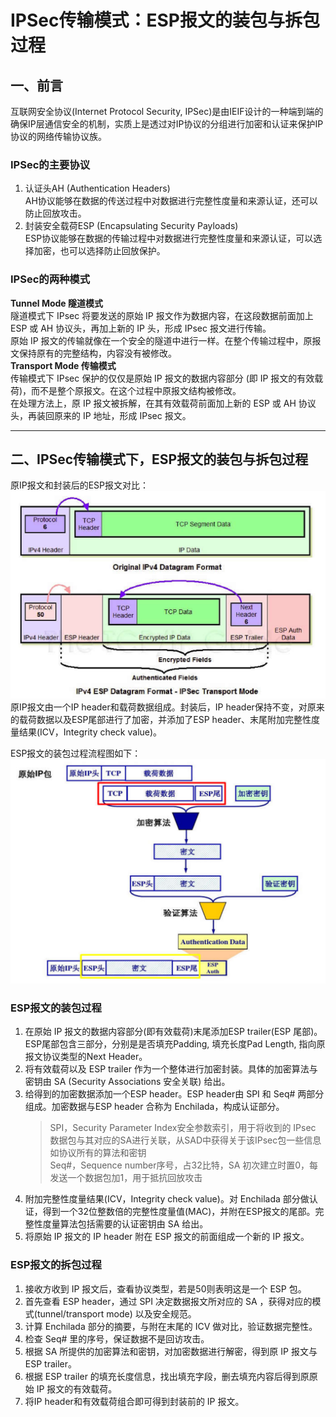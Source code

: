 # IPSec传输模式：ESP报文的装包与拆包过程

## 一、前言  
互联网安全协议(Internet Protocol Security, IPSec)是由IEIF设计的一种端到端的确保IP层通信安全的机制，实质上是透过对IP协议的分组进行加密和认证来保护IP协议的网络传输协议族。

### **IPSec的主要协议**
1. 认证头AH (Authentication Headers)  
   AH协议能够在数据的传送过程中对数据进行完整性度量和来源认证，还可以防止回放攻击。
2. 封装安全载荷ESP (Encapsulating Security Payloads)  
   ESP协议能够在数据的传输过程中对数据进行完整性度量和来源认证，可以选择加密，也可以选择防止回放保护。

### **IPSec的两种模式**  
**Tunnel Mode 隧道模式**  
隧道模式下 IPsec 将要发送的原始 IP 报文作为数据内容，在这段数据前面加上 ESP 或 AH 协议头，再加上新的 IP 头，形成 IPsec 报文进行传输。  
原始 IP 报文的传输就像在一个安全的隧道中进行一样。在整个传输过程中，原报文保持原有的完整结构，内容没有被修改。  
**Transport Mode 传输模式**  
传输模式下 IPsec 保护的仅仅是原始 IP 报文的数据内容部分 (即 IP 报文的有效载荷)，而不是整个原报文。在这个过程中原报文结构被修改。  
在处理方法上，原 IP 报文被拆解，在其有效载荷前面加上新的
ESP 或 AH 协议头，再装回原来的 IP 地址，形成 IPsec 报文。

---

## 二、IPSec传输模式下，ESP报文的装包与拆包过程  
原IP报文和封装后的ESP报文对比：  
![封装前后对比](img/ESP_Datagram_Format.png)  
原IP报文由一个IP header和载荷数据组成。封装后，IP header保持不变，对原来的载荷数据以及ESP尾部进行了加密，并添加了ESP header、末尾附加完整性度量结果(ICV，Integrity check value)。  

ESP报文的装包过程流程图如下：  
![封装前后对比](img/ESP_Packing.png)  

###  **ESP报文的装包过程**  
1. 在原始 IP 报文的数据内容部分(即有效载荷)末尾添加ESP trailer(ESP 尾部)。ESP尾部包含三部分，分别是是否填充Padding, 填充长度Pad Length, 指向原报文协议类型的Next Header。  
2. 将有效载荷以及 ESP trailer 作为一个整体进行加密封装。具体的加密算法与密钥由 SA (Security Associations 安全关联) 给出。  
3. 给得到的加密数据添加一个ESP header。ESP header由 SPI 和 Seq# 两部分组成。加密数据与ESP header 合称为 Enchilada，构成认证部分。  
   > SPI，Security Parameter Index安全参数索引，用于将收到的 IPsec 数据包与其对应的SA进行关联，从SAD中获得关于该IPsec包一些信息如协议所有的算法和密钥  
   Seq#，Sequence number序号，占32比特，SA 初次建立时置0，每发送一个数据包加1，用于抵抗回放攻击
4. 附加完整性度量结果(ICV，Integrity check value)。对 Enchilada 部分做认证，得到一个32位整数倍的完整性度量值(MAC)，并附在ESP报文的尾部。完整性度量算法包括需要的认证密钥由 SA 给出。  
5. 将原始 IP 报文的 IP header 附在 ESP 报文的前面组成一个新的 IP 报文。


###  **ESP报文的拆包过程**  
1. 接收方收到 IP 报文后，查看协议类型，若是50则表明这是一个 ESP 包。
2. 首先查看 ESP header，通过 SPI 决定数据报文所对应的 SA ，获得对应的模式(tunnel/transport mode) 以及安全规范。
3. 计算 Enchilada 部分的摘要，与附在末尾的 ICV 做对比，验证数据完整性。
4. 检查 Seq# 里的序号，保证数据不是回访攻击。 
5. 根据 SA 所提供的加密算法和密钥，对加密数据进行解密，得到原 IP 报文与ESP trailer。
6. 根据 ESP trailer 的填充长度信息，找出填充字段，删去填充内容后得到原原始 IP 报文的有效载荷。
7. 将IP header和有效载荷组合即可得到封装前的 IP 报文。